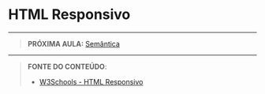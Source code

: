 # HTML Responsivo







---

> **PRÓXIMA AULA:** [Semântica](../2.15-semantica)

***


> **FONTE DO CONTEÚDO**:
>
> - [W3Schools - HTML Responsivo](https://www.w3schools.com/html/html_responsive.asp)

